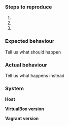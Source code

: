 ### Steps to reproduce
1.
2.
3.

### Expected behaviour
Tell us what should happen

### Actual behaviour
Tell us what happens instead

### System
**Host**

**VirtualBox version**

**Vagrant version**
